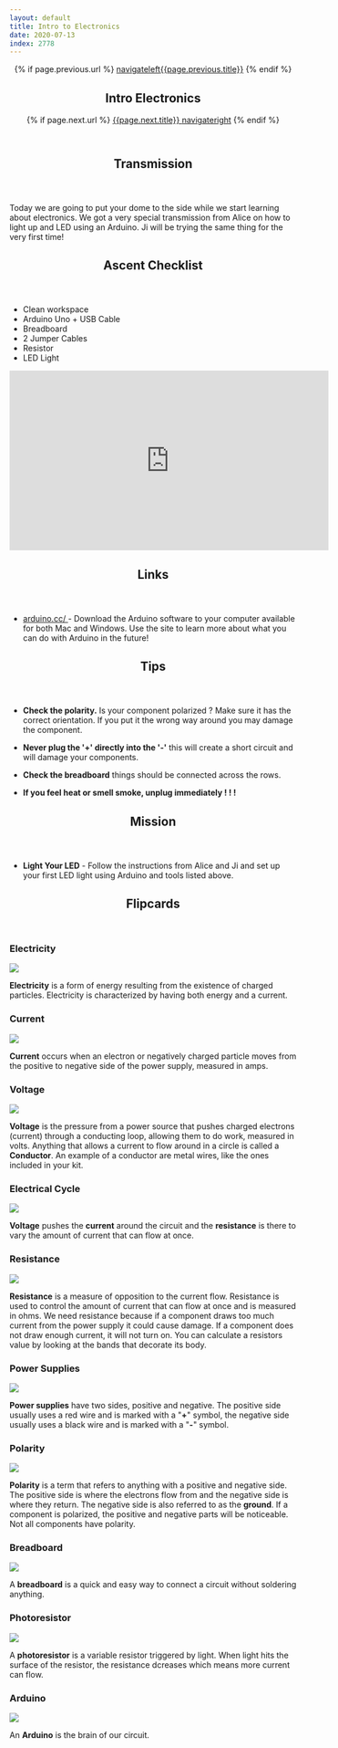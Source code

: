```yaml
---
layout: default
title: Intro to Electronics
date: 2020-07-13
index: 2778
---
```

<article id="Class">
        <header>
                {% if page.previous.url %}
                        <a class="prev" href="{{page.previous.url}}"><span class="icon">navigateleft</span>{{page.previous.title}}</a>
                {% endif %}
                <h1>Intro Electronics</h1>
                {% if page.next.url %}
                        <a class="next" href="{{page.next.url}}">{{page.next.title}} <span class="icon">navigateright</span></a>
                {% endif %}
        </header>
        <section class="class-transmission">
                <header>
                       <h2>Transmission</h2>
                </header>
                <p>Today we are going to put your dome to the side while we start learning about electronics. We got a very special transmission from Alice on how to light up and LED using an Arduino. Ji will be trying the same thing for the very first time!</p>
        </section>
        <section class="class-ascent_checklist">
                <header>
                        <h2>Ascent Checklist</h2>
                </header>
                <ul>
                        <li data-icon="✨">Clean workspace</li>
                        <li data-icon="🔆">Arduino Uno + USB Cable</li>
                        <li data-icon="🍞">Breadboard</li>
                        <li data-icon="⛓">2 Jumper Cables</li>
                        <li data-icon="〰️">Resistor</li>
                        <li data-icon="💡">LED Light</li>
                </ul>
        </section>
        <section class="video">
                <iframe width="560" height="315" src="https://www.youtube.com/embed/SyGI_X3QtW4" frameborder="0" allow="accelerometer; autoplay; encrypted-media; gyroscope; picture-in-picture" allowfullscreen></iframe>
        </section>
        <section class="class-links">
                <header>
                        <h2>Links</h2>
                </header>
                <ul>
                        <li data-icon="👽"><a href="https://www.arduino.cc/" target="_blank">arduino.cc/ </a> - Download the Arduino software to your computer available for both Mac and Windows. Use the site to learn more about what you can do with Arduino in the future!</li>
                </ul>
        </section>
        <section class="class-tips">
                <header>
                        <h2>Tips</h2>
                </header>
                <ul>
                        <li data-icon="📌">
                                <p><strong>Check the polarity.</strong> Is your component polarized ? Make sure it has the correct orientation. If you put it the wrong way around you may damage the component.</p>
                        </li>
                        <li data-icon="📌">
                                <p><strong>Never plug the '+' directly into the '-'</strong> this will create a short circuit and will damage your components.</p>
                        </li>
                        <li data-icon="📌">
                                <p><strong>Check the breadboard</strong> things should be connected across the rows.</p>
                        </li>
                        <li data-icon="📌">
                                <p><strong>If you feel heat or smell smoke, unplug immediately ! ! !</strong></p>
                        </li>
                </ul>
        </section>
        <section class="class-mission">
                <header>
                        <h2>Mission</h2>
                </header>
                <ul>
                        <li data-icon="💡">
                                <p><strong>Light Your LED</strong> - Follow the instructions from Alice and Ji and set up your first LED light using Arduino and tools listed above.  </p>
                        </li>
                </ul>
        </section>
        <section class="class-keywords">
                <header>
                        <h2>Flipcards</h2>
                </header>
                <div class="card">
                        <div class="card-front">
                                <h3>Electricity</h3>
                                <div class="image-container">
                                        <img src="/img/light_sculpture/keywords/electricity.jpg">
                                </div>
                        </div>
                        <div class="card-back">
                                <p><strong>Electricity</strong> is a form of energy resulting from the existence of charged particles. Electricity is characterized by having both energy and a current.</p>
                        </div>
                </div><!-- card -->
                <div class="card">
                        <div class="card-front">
                                <h3>Current</h3>
                                <div class="image-container">
                                        <img src="/img/light_sculpture/keywords/current.jpg">
                                </div>
                        </div>
                        <div class="card-back">
                                <p><strong>Current</strong> occurs when an electron or negatively charged particle moves from the positive to negative side of the power supply, measured in amps.</p>
                        </div>
                </div><!-- card -->
                <div class="card">
                        <div class="card-front">
                                <h3>Voltage</h3>
                                <div class="image-container">
                                        <img src="/img/light_sculpture/keywords/voltage.jpg">
                                </div>
                        </div>
                        <div class="card-back">
                                <p><strong>Voltage</strong> is the pressure from a power source that pushes charged electrons (current) through a conducting loop, allowing them to do work, measured in volts. Anything that allows a current to flow around in a circle is called a <strong>Conductor</strong>. An example of a conductor are metal wires, like the ones included in your kit.</p>
                        </div>
                </div><!-- card -->
                <div class="card">
                        <div class="card-front">
                                <h3>Electrical Cycle</h3>
                                <div class="image-container">
                                        <img src="/img/light_sculpture/keywords/electricalcycle.jpg">
                                </div>
                        </div>
                        <div class="card-back">
                                <p><strong>Voltage</strong> pushes the <strong>current</strong> around the circuit and the <strong>resistance</strong> is there to vary the amount of current that can flow at once.</p>
                        </div>
                </div><!-- card -->
                <div class="card">
                        <div class="card-front">
                                <h3>Resistance</h3>
                                <div class="image-container">
                                        <img src="/img/light_sculpture/keywords/resistance.jpg">
                                </div>
                        </div>
                        <div class="card-back">
                                <p><strong>Resistance</strong> is a measure of opposition to the current flow. Resistance is used to control the amount of current that can flow at once and is measured in ohms. We need resistance because if a component draws too much current from the power supply it could cause damage. If a component does not draw enough current, it will not turn on. You can calculate a resistors value by looking at the bands that decorate its body.</p>
                        </div>
                </div><!-- card -->
                <div class="card">
                        <div class="card-front">
                                <h3>Power Supplies</h3>
                                <div class="image-container">
                                        <img src="/img/light_sculpture/keywords/power.jpg">
                                </div>
                        </div>
                        <div class="card-back">
                                <p><strong>Power supplies</strong> have two sides, positive and negative. The positive side usually uses a red wire and is marked with a "<strong>+</strong>" symbol, the negative side usually uses a black wire and is marked with a "<strong>-</strong>" symbol.</p>
                        </div>
                </div><!-- card -->
                <div class="card">
                        <div class="card-front">
                                <h3>Polarity</h3>
                                <div class="image-container">
                                        <img src="/img/light_sculpture/keywords/polarity.jpg">
                                </div>
                        </div>
                        <div class="card-back">
                                <p><strong>Polarity</strong> is a term that refers to anything with a positive and negative side. The positive side is where the electrons flow from and the negative side is where they return. The negative side is also referred to as the <strong>ground</strong>. If a component is polarized, the positive and negative parts will be noticeable. Not all components have polarity.</p>
                        </div>
                </div><!-- card -->
                <div class="card">
                        <div class="card-front">
                                <h3>Breadboard</h3>
                                <div class="image-container">
                                        <img src="/img/light_sculpture/keywords/breadboard.jpg">
                                </div>
                        </div>
                        <div class="card-back">
                                <p>A <strong>breadboard</strong> is a quick and easy way to connect a circuit without soldering anything.</p>
                        </div>        
                </div><!-- card -->
                <div class="card">
                        <div class="card-front">
                                <h3>Photoresistor</h3>
                                <div class="image-container">
                                        <img src="/img/light_sculpture/keywords/photoresistor.jpg">
                                </div>
                        </div>
                        <div class="card-back">
                                <p>A <strong>photoresistor</strong> is a variable resistor triggered by light. When light hits the surface of the resistor, the resistance dcreases which means more current can flow.</p>
                        </div>
                </div><!-- card -->
                <div class="card">
                        <div class="card-front">
                                <h3>Arduino</h3>
                                <div class="image-container">
                                        <img src='/img/light_sculpture/keywords/arduino.jpg'>
                                </div>
                        </div>
                        <div class="card-back">
                                <p>An <strong>Arduino</strong> is the brain of our circuit.</p>
                        </div>
                </div><!-- card -->
        </section> <!-- class-keywords -->
</article>